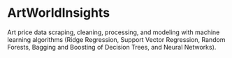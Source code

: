 # ArtWorldInsights
Art price data scraping, cleaning, processing, and modeling with machine learning algorithms (Ridge Regression, Support Vector Regression, Random Forests, Bagging and Boosting of Decision Trees, and Neural Networks).
